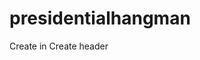 # presidentialhangman

Create in <title>Presidential Hangman</title>
Create header <header></header>

